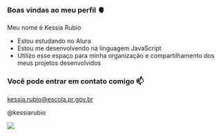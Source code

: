 ### Boas vindas ao meu perfil 🫀

Meu nome é Kessia Rubio

- Estou estudando no Alura
- Estou me desenvolvendo na linguagem JavaScript
- Utilizo esse espaço para minha organização e compartilhamento dos meus projetos desenvolvidos

### Você pode entrar em contato comigo 📫

kessia.rubio@escola.pr.gov.br

@kessiarubio

![](https://media.tenor.com/i9-0ZoVgmvcAAAAC/angry-little.gif)

